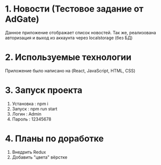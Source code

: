 # 1. Новости (Тестовое задание от AdGate)

Данное приложение отображает список новостей. Так же, реализована авторизация и выход из аккаунта через localstorage (без БД)

# 2. Используемые технологии

Приложение было написано на (React, JavaScript, HTML, CSS)

# 3. Запуск проекта

1. Установка : npm i
2. Запуск : npm run start
3. Логин : Admin
4. Пароль : 12345678

# 4. Планы по доработке

1. Внедрить Redux
2. Добавить "цвета" вёрстке
